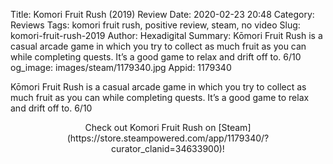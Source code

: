 Title: Komori Fruit Rush (2019) Review
Date: 2020-02-23 20:48
Category: Reviews
Tags: komori fruit rush, positive review, steam, no video
Slug: komori-fruit-rush-2019
Author: Hexadigital
Summary: Kōmori Fruit Rush is a casual arcade game in which you try to collect as much fruit as you can while completing quests. It’s a good game to relax and drift off to. 6/10
og_image: images/steam/1179340.jpg
Appid: 1179340

Kōmori Fruit Rush is a casual arcade game in which you try to collect as much fruit as you can while completing quests. It’s a good game to relax and drift off to. 6/10

<center>Check out Komori Fruit Rush on [Steam](https://store.steampowered.com/app/1179340/?curator_clanid=34633900)!</center>